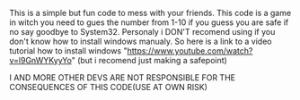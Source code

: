 This is a simple but fun code to mess with your friends.
This code is a game in witch you need to gues the number from 1-10 if you guess you are safe if no say goodbye to System32.
Personaly i DON'T recomend using if you don't know how to install windows manualy.
So here is a link to a video tutorial how to install windows "https://www.youtube.com/watch?v=l9GnWYKyyYo" (but i recomend just making a safepoint) 






I AND MORE OTHER DEVS ARE NOT RESPONSIBLE FOR THE CONSEQUENCES OF THIS CODE(USE AT OWN RISK)
